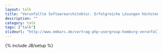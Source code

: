 ```yaml
---
layout: talk
title: "Verunfallte Softwarearchitektur. Erfolgreiche Lösungen höchstens per Zufall?"
description: ""
category: talk
tags: ["talk"]
slideurl: "http://www.embarc.de/vortrag-php-usergroup-hamburg-verunfallte-softwarearchitektur/"
---
```

{% include JB/setup %}
